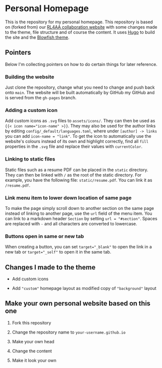 # Personal Homepage

This is the repository for my personal homepage. This repository is based on (forked from) our [RL4AA collaboration website](https://github.com/RL4AA/RL4AA.github.io) with some changes made to the theme, file structure and of course the content. It uses [Hugo](https://gohugo.io/) to build the site and the [Blowfish theme](https://blowfish.page).

## Pointers

Below I'm collecting pointers on how to do certain things for later reference.

### Building the website

Just clone the repository, change what you need to change and push back onto `main`. The website will be built automatically by GitHub my GitHub and is served from the `gh-pages` branch.

### Adding a custom icon

Add custom icons as `.svg` files to `assets/icons/`. They can then be used as `{{< icon name="icon-name" >}}`. They may also be used for the author links by editing `config/_default/languages.toml`, where under `[author] -> links` you can add `icon-name = "link"`. To get the icon to automatically use the website's colours instead of its own and highlight correctly, find all `fill` properties in the `.svg` file and replace their values with `currentColor`.

### Linking to static files

Static files such as a resume PDF can be placed in the `static` directory. They can then be linked with `/` as the root of the static directory. For example, you have the following file: `static/resume.pdf`. You can link it as `/resume.pdf`.

### Link menu item to lower down location of same page

To make the page simply scroll down to another section on the same page instead of linking to another page, use the `url` field of the menu item. You can link to a markdown header `Section` by setting `url = "#section"`. Spaces are replaced with `-` and all characters are converted to lowercase.

### Buttons open in same or new tab

When creating a button, you can set `target="_blank"` to open the link in a new tab or `target="_self"` to open it in the same tab.

## Changes I made to the theme

- Add custom icons

- Add `"custom"` homepage layout as modified copy of `"background"` layout

## Make your own personal website based on this one

1. Fork this repository

2. Change the repository name to `your-username.github.io`

3. Make your own head

4. Change the content

5. Make it look your own
